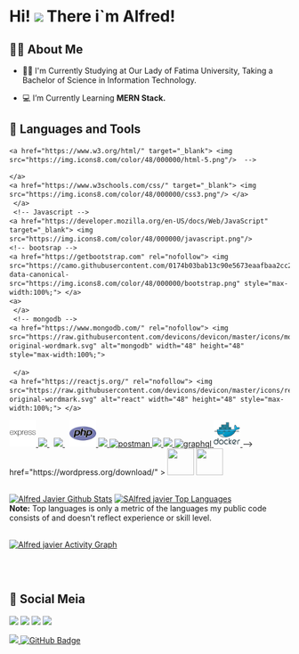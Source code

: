 <!-- <a href="#"><img width="100%" height="auto" src="https://i.imgur.com/iXuL1HG.png" height="175px"/></a> -->

<h1 align="left">Hi! <img src="https://raw.githubusercontent.com/MartinHeinz/MartinHeinz/master/wave.gif" width="30px"> There i`m Alfred! </h1>
<!-- <h3 align="center">Full Stack Web Developer </h3> -->

## 🙋‍♂️ About Me

- 👨‍🎓 I'm Currently Studying at Our Lady of Fatima University, Taking a Bachelor of Science in Information Technology.

- 💻 I’m Currently Learning  **MERN Stack.**
<!-- - 🔭 I’m currently working on **[Covid-19 Tracker](https://covid-19-tracker-e4bda.web.app/)**

- 🌱 I’m currently learning **Data Structures and Algorithms.**

- 👯 I’m looking to collaborate on **OpenSource Projects**

- 👨‍💻 All of my projects are available at **[My Portfolio](https://subhamraoniar.com)**

- 📫 How to reach me **subham.raoniar@gmail.com**

- ⚡ Fun fact **I play games and go to the GYM very often.** -->


##  🚀 Languages and Tools
<!-- <p align="left">   
   </a> 
     </a> 
     <!-- html -->
    <a href="https://www.w3.org/html/" target="_blank"> <img src="https://img.icons8.com/color/48/000000/html-5.png"/>  -->
<!--     <!-- css -->
    </a> 
    <a href="https://www.w3schools.com/css/" target="_blank"> <img src="https://img.icons8.com/color/48/000000/css3.png"/> </a> 
     </a> 
     <!-- Javascript -->
    <a href="https://developer.mozilla.org/en-US/docs/Web/JavaScript" target="_blank"> <img src="https://img.icons8.com/color/48/000000/javascript.png"/>
    <!-- bootsrap -->
    <a href="https://getbootstrap.com" rel="nofollow"> <img src="https://camo.githubusercontent.com/0174b03bab13c90e5673eaafbaa2cc273f8f0f8e70c39e660d0db9895f41f7ae/68747470733a2f2f696d672e69636f6e73382e636f6d2f636f6c6f722f34382f3030303030302f626f6f7473747261702e706e67" data-canonical-src="https://img.icons8.com/color/48/000000/bootstrap.png" style="max-width:100%;"> </a>
    <a> 
     </a> 
     <!-- mongodb -->
    <a href="https://www.mongodb.com/" rel="nofollow"> <img src="https://raw.githubusercontent.com/devicons/devicon/master/icons/mongodb/mongodb-original-wordmark.svg" alt="mongodb" width="48" height="48" style="max-width:100%;">
  
     </a>
    <a href="https://reactjs.org/" rel="nofollow"> <img src="https://raw.githubusercontent.com/devicons/devicon/master/icons/react/react-original-wordmark.svg" alt="react" width="48" height="48" style="max-width:100%;"> </a>
   <a/>
         <a href="https://expressjs.com" target="_blank"> <img src="https://raw.githubusercontent.com/devicons/devicon/master/icons/express/express-original-wordmark.svg" alt="express" width="48" height=""/> </a>
    <a style="padding-right:8px;" href="https://nodejs.org" target="_blank"> <img src="https://img.icons8.com/color/48/000000/nodejs.png"/>
</a>
    <!-- mysql -->
     </a> 
    <a style="padding-right:8px;" href="https://www.mysql.com/" target="_blank"> <img src="https://img.icons8.com/fluent/50/000000/mysql-logo.png"/> </a>
    <!-- PHP -->
    <a href="https://www.php.net" rel="nofollow"> <img src="https://raw.githubusercontent.com/devicons/devicon/master/icons/php/php-original.svg" alt="php" width="48" height="48" style="max-width:100%;"> </a>
    <a href="https://www.mongodb.com/" target="_blank"> 
    <!-- firebase -->
    <a href="https://firebase.google.com/" target="_blank"> <img src="https://img.icons8.com/color/48/000000/firebase.png"/> </a> 
    <!-- postman -->
    <a href="https://postman.com" target="_blank"> <img src="https://www.vectorlogo.zone/logos/getpostman/getpostman-icon.svg" alt="postman" width="45" height="45"/> </a>   
    <!-- git -->
    <a href="https://git-scm.com/" target="_blank"> <img src="https://img.icons8.com/color/48/000000/git.png"/> </a> 
     </a> 
     <!-- REDUX -->
    <a href="https://redux.js.org" target="_blank"> <img src="https://img.icons8.com/color/48/000000/redux.png"/>
    <!-- GRAPHSQL -->
    <a href="https://graphql.org" rel="nofollow"> <img src="https://camo.githubusercontent.com/07c382b68200c1a86d52d1682346e73e038b2f160c9afbc0af773fb3646882c8/68747470733a2f2f7777772e766563746f726c6f676f2e7a6f6e652f6c6f676f732f6772617068716c2f6772617068716c2d69636f6e2e737667" alt="graphql" width="40" height="40" data-canonical-src="https://www.vectorlogo.zone/logos/graphql/graphql-icon.svg" style="max-width:100%;"> </a>
    <!-- DOCKER -->
    <a href="https://www.docker.com/" rel="nofollow"> <img src="https://raw.githubusercontent.com/devicons/devicon/master/icons/docker/docker-original-wordmark.svg" alt="docker" width="48" height="48" style="max-width:100%;"> </a> -->
<!-- WORDPRESS -->
 href="https://wordpress.org/download/" > 
<img src="https://upload.wikimedia.org/wikipedia/commons/thumb/9/93/Wordpress_Blue_logo.png/1200px-Wordpress_Blue_logo.png"  width="48" height="48" >
<!-- FIGMA -->
<a href="https://www.figma.com/design/" > 
<img src="https://upload.wikimedia.org/wikipedia/commons/3/33/Figma-logo.svg" width="48" height="48px">
</p>
<!-- [![React Badge](https://img.shields.io/badge/-React-61DBFB?style=for-the-badge&labelColor=black&logo=react&logoColor=61DBFB)](#)  [![Javascript Badge](https://img.shields.io/badge/-Javascript-F0DB4F?style=for-the-badge&labelColor=black&logo=javascript&logoColor=F0DB4F)](#) [![Typescript Badge](https://img.shields.io/badge/-Typescript-007acc?style=for-the-badge&labelColor=black&logo=typescript&logoColor=007acc)](#) [![Nodejs Badge](https://img.shields.io/badge/-Nodejs-3C873A?style=for-the-badge&labelColor=black&logo=node.js&logoColor=3C873A)](#) [![GraphQL Badge](https://img.shields.io/badge/-GraphQl-e535ab?style=for-the-badge&labelColor=black&logo=node.js&logoColor=e535ab)](#) -->






  <br/>
    <a href="https://github.com/alfredjavier/github-readme-stats"><img alt="Alfred Javier Github Stats" src="https://github-readme-stats.vercel.app/api?username=alfredjavier&show_icons=true&count_private=true&theme=react&hide_border=true&bg_color=0D1117" /></a>
  <a href="https://github.com/alfredjavier/github-readme-stats"><img alt="SAlfred javier Top Languages" src="https://github-readme-stats.vercel.app/api/top-langs/?username=alfredjavier&langs_count=8&count_private=true&layout=compact&theme=react&hide_border=true&bg_color=0D1117" /></a>
  <br/>
  <b>Note:</b> Top languages is only a metric of the languages my public code consists of and doesn't reflect experience or skill level.
<br/>
<br/>


<a href="https://github.com/alfredjavier/github-readme-activity-graph"><img alt="Alfred javier Activity Graph" src="https://activity-graph.herokuapp.com/graph?username=alfredjavier&bg_color=0D1117&color=5BCDEC&line=5BCDEC&point=FFFFFF&hide_border=true" /></a>

<br/>
<br/>

##  💌 Social Meia
<p align="left">
<a href = "https://www.linkedin.com/in/alfred-javier-8230b4215/"><img src="https://img.icons8.com/fluent/48/000000/linkedin.png"/></a>
<a href = "https://twitter.com/javieralfredya1"><img src="https://img.icons8.com/fluent/48/000000/twitter.png"/></a>
<a href = "https://www.instagram.com/alfredjavier11/?hl=en"><img src="https://img.icons8.com/fluent/48/000000/instagram-new.png"/></a>
<a href = "https://www.facebook.com/Freezeeeeeeeeeeeeer/"><img src="https://img.icons8.com/fluent/48/000000/facebook-new.png"/></a>

</a>
</p>


<a href="https://github.com/Meghna-DAS/github-profile-views-counter">
    <img src="https://komarev.com/ghpvc/?username=alfredjavier">
</a>
<a href="https://github.com/alfredjavier?tab=followers"><img src="https://img.shields.io/github/followers/alfredjavier?label=Followers&style=social" alt="GitHub Badge"></a>
